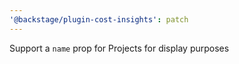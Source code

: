 ```yaml
---
'@backstage/plugin-cost-insights': patch
---
```


Support a `name` prop for Projects for display purposes
